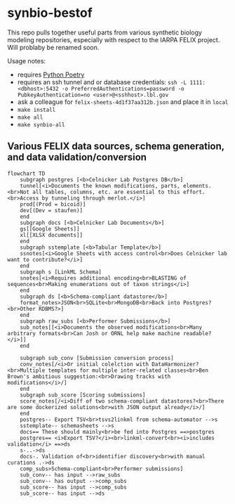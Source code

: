 # synbio-bestof

This repo pulls together useful parts from various synthetic biology modeling repositories, especially with respect to the IARPA FELIX project. Will problaby be renamed soon.

Usage notes:
- requires [Python Poetry](https://python-poetry.org/docs/#installation)
- requires an ssh tunnel and or database credentials: `ssh -L 1111:<dbhost>:5432 -o PreferredAuthentications=password -o PubkeyAuthentication=no <user>@<sshhost>.lbl.gov`
- ask a colleague for `felix-sheets-4d1f37aa312b.json` and place it in `local`
- `make install`
- `make all`
- `make synbio-all`

## Various FELIX data sources, schema generation, and data validation/conversion 


```mermaid
flowchart TD
    subgraph postgres [<b>Celnicker Lab Postgres DB</b>]
    tunnel[<i>Documents the known modifications, parts, elements.<br>Not all tables, columns, etc. are essential to this effort.<br>Access by tunneling through merlot.</i>]
    prod[(Prod = bicoid)]
    dev[(Dev = staufen)]
    end
    subgraph docs [<b>Celnicker Lab Documents</b>]
    gs[[Google Sheets]]
    xl[[XLSX documents]]
    end
    subgraph sstemplate [<b>Tabular Template</b>]
    ssnotes[<i>Google Sheets with access control<br>Does Celnicker lab want to contribute?</i>]
    end
    subgraph s [LinkML Schema]
    snotes[<i>Requires additional encoding<br>BLASTING of sequences<br>Making enumerations out of taxon strings</i>]
    end
    subgraph ds [<b>Schema-compliant datastore</b>]
    format_notes>JSON<br>SQLite<br>MongoDB<br>Back into Postgres?<br>Other RDBMS?>]
    end
    subgraph raw_subs [<b>Performer Submissions</b>]
    sub_notes[[<i>Documents the observed modifications<br>Many arbitrary formats<br>Can Josh or ORNL help make machine readable?</i>]]
    end

    subgraph sub_conv [Submission conversion process]
    conv_notes[/<i>Or initial colelction with DataHarmonizer?<br>Multiple templates for multiple inter-related classes<br>Ben Brown's ambitious suggestion:<br>Drawing tracks with modifications</i>/]
    end
    subgraph sub_score [Scoring submissions]
    score_notes[/<i>Diff of two schema-compliant datastores?<br>There are some dockerized solutions<br>with JSON output already</i>/]
    end
    postgres-- Export TSV<br>tsvs2linkml from schema-automator -->s
    sstemplate-- schemasheets -->s
    docs== These should mainly<br>be fed into Postgres ==>postgres
    postgres== <i>Export TSV?</i><br>linkml-convert<br><i>includes validation</i> ==>ds 
    s-..->ds
    docs-. Validation of<br>identifier discovery<br>with manual curations .->ds
    comp_subs>Schema-compliant<br>Performer submissions]
    sub_conv-- has input -->raw_subs
    sub_conv-- has output -->comp_subs
    sub_score-- has input -->comp_subs
    sub_score-- has input -->ds
```
